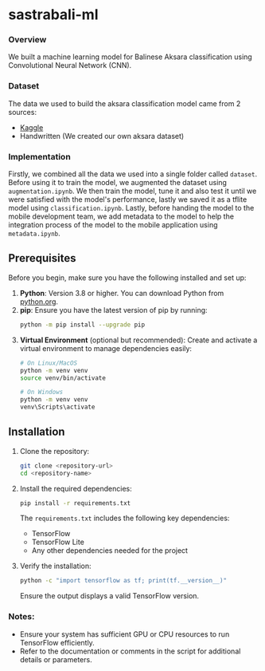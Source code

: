 # sastrabali-ml

### Overview

We built a machine learning model for Balinese Aksara classification using Convolutional Neural Network (CNN).

### Dataset

The data we used to build the aksara classification model came from 2 sources:

- [Kaggle](https://www.kaggle.com/datasets/wildanfatahh22/aksara-bali/data?select=AKSARA+WYAJANA+ALL)
- Handwritten (We created our own aksara dataset)

### Implementation

Firstly, we combined all the data we used into a single folder called `dataset`. Before using it to train the model, we augmented the dataset using `augmentation.ipynb`. We then train the model, tune it and also test it until we were satisfied with the model's performance, lastly we saved it as a tflite model using `classification.ipynb`. Lastly, before handing the model to the mobile development team, we add metadata to the model to help the integration process of the model to the mobile application using `metadata.ipynb`.

## Prerequisites

Before you begin, make sure you have the following installed and set up:

1. **Python**: Version 3.8 or higher. You can download Python from [python.org](https://www.python.org/downloads/).
2. **pip**: Ensure you have the latest version of pip by running:
   ```bash
   python -m pip install --upgrade pip
   ```
3. **Virtual Environment** (optional but recommended): Create and activate a virtual environment to manage dependencies easily:
   ```bash
   # On Linux/MacOS
   python -m venv venv
   source venv/bin/activate

   # On Windows
   python -m venv venv
   venv\Scripts\activate
   ```

## Installation

1. Clone the repository:
   ```bash
   git clone <repository-url>
   cd <repository-name>
   ```

2. Install the required dependencies:
   ```bash
   pip install -r requirements.txt
   ```

   The `requirements.txt` includes the following key dependencies:
   - TensorFlow
   - TensorFlow Lite
   - Any other dependencies needed for the project

3. Verify the installation:
   ```bash
   python -c "import tensorflow as tf; print(tf.__version__)"
   ```
   Ensure the output displays a valid TensorFlow version.


### Notes:
- Ensure your system has sufficient GPU or CPU resources to run TensorFlow efficiently.
- Refer to the documentation or comments in the script for additional details or parameters.

